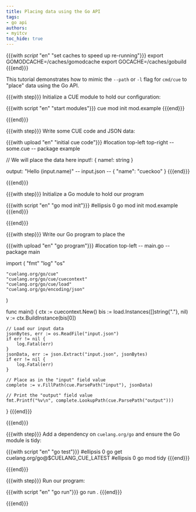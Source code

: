 ```yaml
---
title: Placing data using the Go API
tags:
- go api
authors:
- myitcv
toc_hide: true
---
```


{{{with _script_ "en" "set caches to speed up re-running"}}}
export GOMODCACHE=/caches/gomodcache
export GOCACHE=/caches/gobuild
{{{end}}}

This tutorial demonstrates how to mimic the `--path` or `-l` flag for `cmd/cue` to "place" data using the Go API.

{{{with step}}}
Initialize a CUE module to hold our configuration:

{{{with script "en" "start modules"}}}
cue mod init mod.example
{{{end}}}

{{{end}}}

{{{with step}}}
Write some CUE code and JSON data:

{{{with upload "en" "initial cue code"}}}
#location top-left top-right
-- some.cue --
package example

// We will place the data here
input!: {
	name!: string
}

output: "Hello \(input.name)"
-- input.json --
{
    "name": "cueckoo"
}
{{{end}}}

{{{end}}}

{{{with step}}}
Initialize a Go module to hold our program

{{{with script "en" "go mod init"}}}
#ellipsis 0
go mod init mod.example
{{{end}}}

{{{end}}}


{{{with step}}}
Write our Go program to place the

{{{with upload "en" "go program"}}}
#location top-left
-- main.go --
package main

import (
	"fmt"
	"log"
	"os"

	"cuelang.org/go/cue"
	"cuelang.org/go/cue/cuecontext"
	"cuelang.org/go/cue/load"
	"cuelang.org/go/encoding/json"
)

func main() {
	ctx := cuecontext.New()
	bis := load.Instances([]string{"."}, nil)
	v := ctx.BuildInstance(bis[0])

	// Load our input data
	jsonBytes, err := os.ReadFile("input.json")
	if err != nil {
		log.Fatal(err)
	}
	jsonData, err := json.Extract("input.json", jsonBytes)
	if err != nil {
		log.Fatal(err)
	}

	// Place as in the "input" field value
	complete := v.FillPath(cue.ParsePath("input"), jsonData)

	// Print the "output" field value
	fmt.Printf("%v\n", complete.LookupPath(cue.ParsePath("output")))
}
{{{end}}}

{{{end}}}

{{{with step}}}
Add a dependency on `cuelang.org/go` and ensure the Go module is tidy:

{{{with script "en" "go test"}}}
#ellipsis 0
go get cuelang.org/go@$CUELANG_CUE_LATEST
#ellipsis 0
go mod tidy
{{{end}}}

{{{end}}}

{{{with step}}}
Run our program:

{{{with script "en" "go run"}}}
go run .
{{{end}}}

{{{end}}}

